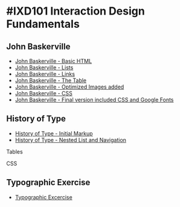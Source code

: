 

#IXD101 Interaction Design Fundamentals
======================================

John Baskerville
----------------
- [John Baskerville - Basic HTML](https://taramcallister.github.io/john_baskerville/johnbasker1.html)
- [John Baskerville - Lists](https://taramcallister.github.io/john_baskerville/johnbasker2.html)
- [John Baskerville - Links](https://taramcallister.github.io/john_baskerville/johnbasker3.html)
- [John Baskerville - The Table](https://taramcallister.github.io/john_baskerville/johnbasker4.html)
- [John Baskerville - Optimized Images added](https://taramcallister.github.io/john_baskerville/johnbasker5.html)
- [John Baskerville - CSS](https://taramcallister.github.io/john_baskerville/johnbasker6.html)
- [John Baskerville - Final version included CSS and Google Fonts](https://taramcallister.github.io/john_baskerville/johnbasker6.html)


History of Type
---------------
- [History of Type - Initial Markup](https://taramcallister.github.io/john_baskerville/history_of_type.html)
- [History of Type - Nested List and Navigation](https://taramcallister.github.io/john_baskerville/history_of_type2.html)

Tables

CSS



Typographic Exercise
---------------
- [Typographic Excercise](https://taramcallister.github.io/john_baskerville/typographic_exercise.html)